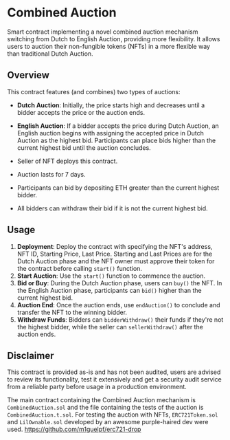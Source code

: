 # Combined Auction

Smart contract implementing a novel combined auction mechanism switching from Dutch to English Auction, providing more flexibility. It allows users to auction their non-fungible tokens (NFTs) in a more flexible way than traditional Dutch Auction.

## Overview

This contract features (and combines) two types of auctions:
- **Dutch Auction**: Initially, the price starts high and decreases until a bidder accepts the price or the auction ends.
- **English Auction**: If a bidder accepts the price during Dutch Auction, an English auction begins with assigning the accepted price in Dutch Auction as the highest bid. Participants can place bids higher than the current highest bid until the auction concludes.

- Seller of NFT deploys this contract.
- Auction lasts for 7 days.
- Participants can bid by depositing ETH greater than the current highest bidder.
- All bidders can withdraw their bid if it is not the current highest bid.

## Usage

1. **Deployment**: Deploy the contract with specifying the NFT's address, NFT ID, Starting Price, Last Price. Starting and Last Prices are for the Dutch Auction phase and the NFT owner must approve their token for the contract before calling `start()` function.
2. **Start Auction**: Use the `start()` function to commence the auction.
3. **Bid or Buy**: During the Dutch Auction phase, users can `buy()` the NFT. In the English Auction phase, participants can `bid()` higher than the current highest bid.
4. **Auction End**: Once the auction ends, use `endAuction()` to conclude and transfer the NFT to the winning bidder.
5. **Withdraw Funds**: Bidders can `bidderWithdraw()` their funds if they're not the highest bidder, while the seller can `sellerWithdraw()` after the auction ends.

## Disclaimer

This contract is provided as-is and has not been audited, users are advised to review its functionality, test it extensively and get a security audit service from a reliable party before usage in a production environment.

The main contract containing the Combined Auction mechanism is `CombinedAuction.sol` and the file containing the tests of the auction is `CombinedAuction.t.sol`. For testing the auction with NFTs, `ERC721Token.sol` and `LilOwnable.sol` developed by an awesome purple-haired dev were used. https://github.com/m1guelpf/erc721-drop
